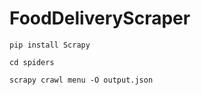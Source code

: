 # FoodDeliveryScraper
```pip install Scrapy```

```cd spiders```

```scrapy crawl menu -O output.json```
